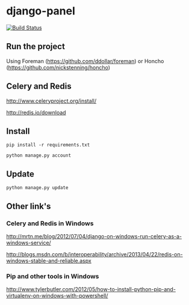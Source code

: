 # django-panel

[![Build Status](https://travis-ci.org/RenanPalmeira/django-panel.svg?branch=master)](https://travis-ci.org/RenanPalmeira/django-panel)

## Run the project

Using Foreman (https://github.com/ddollar/foreman) or Honcho (https://github.com/nickstenning/honcho)

## Celery and Redis

  http://www.celeryproject.org/install/


  http://redis.io/download

## Install

	pip install -r requirements.txt

	python manage.py account

## Update

	python manage.py update

## Other link's

### Celery and Redis in Windows


http://mrtn.me/blog/2012/07/04/django-on-windows-run-celery-as-a-windows-service/


http://blogs.msdn.com/b/interoperability/archive/2013/04/22/redis-on-windows-stable-and-reliable.aspx

### Pip and other tools in Windows

http://www.tylerbutler.com/2012/05/how-to-install-python-pip-and-virtualenv-on-windows-with-powershell/